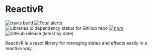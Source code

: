 # ReactivR

[![travis build](https://app.travis-ci.com/Djeg/reactivr.svg?token=pzmxhVJ66YPJNpcBzfcR&branch=master&status=unknown)](https://app.travis-ci.com/github/Djeg/reactivr)
[![Total alerts](https://img.shields.io/lgtm/alerts/g/Djeg/reactivr.svg?logo=lgtm&logoWidth=18)](https://lgtm.com/projects/g/Djeg/reactivr/alerts/)
![Libraries.io dependency status for GitHub repo](https://img.shields.io/librariesio/github/Djeg/reactivr?style=flat-square)
[![npm](https://img.shields.io/npm/dw/reactivr?style=flat-square)](https://www.npmjs.com/package/reactivr)
![GitHub release (latest by date)](https://img.shields.io/github/v/release/Djeg/reactivr?style=flat-square)

ReactivR is a react library for managing states and effects
easily in a reactive way.

